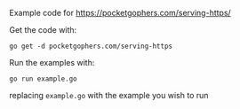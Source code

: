 Example code for https://pocketgophers.com/serving-https/

Get the code with:

```
go get -d pocketgophers.com/serving-https
```

Run the examples with:

```
go run example.go
```

replacing `example.go` with the example you wish to run